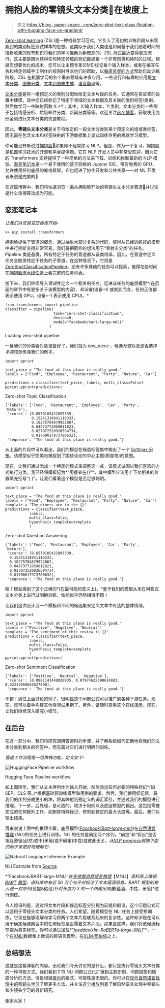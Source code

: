 # 拥抱人脸的零镜头文本分类🤗在坡度上

> 原文:[https://blog . paper space . com/zero-shot-text-class ification-with-hugging-face-on-gradient/](https://blog.paperspace.com/zero-shot-text-classification-with-hugging-face-on-gradient/)

[Zero-shot learning](https://en.wikipedia.org/wiki/Zero-shot_learning) (ZSL)是一种机器学习范式，它引入了用初始训练阶段从未观察到的类别标签测试样本的思想。这类似于我们人类也是如何基于我们随着时间的推移收集的现有知识将我们的学习推断为新概念的。ZSL 范式最近变得更加流行，这主要是因为获得任何特定领域的标记数据是一个非常昂贵和耗时的过程。根据您想要优化的成本，您可以让主题专家(SME)标记每个输入样本，或者在编写任务和特定领域手工制作的规则时寻求他们的帮助，以[每周监督的方式](https://en.wikipedia.org/wiki/Weak_supervision)帮助启动训练阶段。ZSL 在机器学习的各个垂直领域有许多应用，一些流行和有趣的应用是[文本分类](https://joeddav.github.io/blog/2020/05/29/ZSL.html)、[图像分类](https://www.kdnuggets.com/2021/04/zero-shot-learning.html)、[文本到图像生成](https://arxiv.org/abs/2102.12092)、[语音翻译](https://arxiv.org/abs/2107.06010)等。

[文本分类](https://en.wikipedia.org/wiki/Document_classification)是将一组预定义的类别分配给给定文本片段的任务。它通常在受监督的设置中建模，其中您已经标记了特定于领域的文本数据及其关联的类别标签/类别。然后你学习一些映射函数 X->Y；其中，X:输入样本，Y:类别。文本分类的一些例子包括情感分析、垃圾邮件分类、新闻分类等等。欢迎关注[这个博客](https://blog.paperspace.com/transformers-text-classification/)，获取使用变形金刚进行文本分类的快速教程。

因此，**零镜头文本分类**是关于将给定的一段文本分类到某个预定义的组或类标签，而无需在包含文本和标签映射的下游数据集上显式训练专用的机器学习模型。

你可能没有听说过[拥抱脸](https://huggingface.co/)🤗如果你不经常练习 NLP。但是，作为一个复习，拥抱脸是[机器学习技术](https://github.com/huggingface)的开源和平台提供商。它在 NLP 开发人员中非常受欢迎，因为它的 Transformers 支持提供了一种简单的方法来下载、训练和推断最新的 NLP 模型。[渐变笔记本](https://gradient.run/notebooks)是一个易于使用的基于网络的 Jupyter IDE，带有免费的 GPU，允许使用任何底层的库或框架。它也促进了协作开发和公共共享——对 ML 开发者来说是完美的🚀

在这篇博客中，我们将快速浏览一遍从拥抱脸开始的零镜头文本分类管道🤗并讨论是什么使得算法成为可能。

## 恋恋笔记本

*让我们从安装变压器库开始-*

```
>> pip install transformers
```

拥抱脸提供了管道的概念，通过抽象大部分复杂的代码，使得从已经训练好的模型中进行推断变得非常容易。我们将把同样的想法用于“零射击分类”的任务。Pipeline 类是基类，所有特定于任务的管道都从该类继承。因此，在管道中定义任务会触发特定于任务的子管道，在这种情况下，它将是[ZeroShotClassificationPipeline](https://huggingface.co/docs/transformers/v4.19.2/en/main_classes/pipelines#transformers.ZeroShotClassificationPipeline)。还有许多其他的任务可以探索，值得花些时间在[拥抱脸流水线任务](https://huggingface.co/docs/transformers/task_summary)上看完整的任务列表。

接下来，我们继续导入*管道*并定义一个相关的任务，促进该任务的底层模型*(在后面的章节中有更多关于该模型的内容)、*和设备*(设备=0 或就此而言，任何正值都表示使用 GPU，设备=-1 表示使用 CPU)。*

```
from transformers import pipeline
classifier = pipeline(
                      task="zero-shot-classification",
                      device=0,
                      model="facebook/bart-large-mnli"
                    )
```

Loading zero-shot pipeline

一旦我们的分类器对象准备好了，我们就为 *text_piece* 、候选*标签*以及是否选择*多类*预测传递我们的例子。

```
import pprint

text_piece = "The food at this place is really good."
labels = ["Food", "Employee", "Restaurant", "Party", "Nature", "Car"]

predictions = classifier(text_piece, labels, multi_class=False)
pprint.pprint(predictions)
```

Zero-shot Topic Classification

```
{'labels': ['Food', 'Restaurant', 'Employee', 'Car', 'Party', 'Nature'],
 'scores': [0.6570185422897339,
            0.15241318941116333,
            0.10275784879922867,
            0.04373772069811821,
            0.027072520926594734,
            0.01700017973780632],
 'sequence': 'The food at this place is really good.'}
```

从上面的片段中可以看出，我们的模型在候选标签集中输出了一个 [Softmax 分布](https://en.wikipedia.org/wiki/Softmax_function)。该模型似乎完美地捕捉到了围绕谈论的中心主题(即食物)的意图。

现在，让我们通过添加一个特定的模式来调整这一点，该模式试图以我们喜欢的方式执行分类。我已经将模板记为*“用餐者在{}”*，其中模型应该用上下文相关的位置填充括号“{ }”。让我们看看这个模型是否足够聪明。

```
import pprint

text_piece = "The food at this place is really good."
labels = ["Food", "Employee", "Restaurant", "Party", "Nature", "Car"]
template = "The diners are in the {}"
predictions = classifier(text_piece, 
           labels, 
           multi_class=False, 
           hypothesis_template=template
           )
```

Zero-shot Question Answering

```
{'labels': ['Food', 'Restaurant', 'Employee', 'Car', 'Party', 'Nature'],
 'scores': [0.6570185422897339,
  0.15241318941116333,
  0.10275784879922867,
  0.04373772069811821,
  0.027072520926594734,
  0.01700017973780632],
 'sequence': 'The food at this place is really good.'}
```

哇！模型得到了这个正确的*(在最可能的意义上)。*鉴于我们的模型从未在问答式文本分类上进行过明确训练，性能似乎仍然相当不错！

让我们这次设计另一个模板和不同的候选集来定义文本中传达的整体情绪。

```
import pprint

text_piece = "The food at this place is really good."
labels = ["Positive", "Negative", "Neutral"]
template = "The sentiment of this review is {}"
predictions = classifier(text_piece, 
           labels, 
           multi_class=False, 
           hypothesis_template=template
           )
pprint.pprint(predictions)
```

Zero-shot Sentiment Classification

```
{'labels': ['Positive', 'Neutral', 'Negative'],
 'scores': [0.8981141448020935, 0.07974622398614883, 0.02213958650827408],
 'sequence': 'The food at this place is really good.'}
```

不错！通过上面讨论的例子，很明显这个问题公式可以推广到各种下游任务。现在，您可以着手构建其他零测试用例了。另外，请随时查看这个在线[演示](https://huggingface.co/zero-shot/)。现在，让我们继续深入研究小细节。

## 在后台

在这一部分中，我们将研究调用管道时的步骤，并了解系统如何正确地将我们的文本分类到相关的标签中，而无需对它们进行明确的训练。

*管道工作流程是一组堆栈功能，定义如下-*

![HuggingFace Pipeline workflow](../Images/b3ab656709d612424a13bc0739bf5fc6.png)

Hugging Face Pipeline workflow

如上图所示，我们从文本序列作为输入开始，然后添加任何必要的特殊标记*(如 SEP、CLS 等。)*根据基础预训练模型和用例的要求。然后，我们使用标记器，将我们的序列分成更小的块，将其映射到预定义的词汇索引，并通过我们的模型进行推理。下一步，后处理，是可选的，取决于用例以及底层模型的输出。这包括需要完成的任何额外工作，如删除特殊标记、修剪到特定的最大长度等。最后，我们以输出结束。

再来说说上图中的推理步骤，底层模型([*Facebook/Bart-large-mnli*](https://huggingface.co/facebook/bart-large-mnli))在[自然语言推理](https://www.youtube.com/watch?v=6-NV9lzm8qw) (NLI)的任务上进行训练。NLI 的任务是确定两个序列，“前提”和“假设”是否相互遵循(必然)或不(矛盾)或不确定(中性)或彼此无关。*从*[*NLP progress*](http://nlpprogress.com/english/natural_language_inference.html)*跟随下面的例子来更好地理解它-*

![Natural Language Inference Example ](../Images/c534bc6ec8b7c7794649971b6c2f5a2a.png)

NLI Example from [Source](http://nlpprogress.com/english/natural_language_inference.html)

*“Facebook/BART-large-MNLI”*在[多体裁自然语言推理](https://cims.nyu.edu/~sbowman/multinli/)*【MNLI】*语料库上微调 [BART](https://www.youtube.com/watch?v=BGWpNQHIcs4) [模型](https://arxiv.org/abs/1910.13461)。语料库中有近 50 万个句子对标注了文本蕴涵信息。BART 模型的输入是一对序列*(前提&假设)*针对长度为 3 的一个热输出向量*(蕴涵、中性、矛盾)*进行训练。

令人惊讶的是，通过将文本片段和候选标签分别视为前提和假设，这个问题公式可以适用于零镜头文本分类的任务。人们希望，随着模型在 NLI 任务上接受预训练，它现在能够理解和学习将两个文本片段联系起来的复杂性。这种知识现在可以用于确定候选集合中的任何标签是否需要文本片段。如果是这样，我们将该候选标签视为真实标签。你可以通过加载*"*[*joeddav/xlm-RoBERTa-large-XNLI*](https://huggingface.co/joeddav/xlm-roberta-large-xnli)*"*，一个在[XNLI](https://github.com/facebookresearch/XNLI)数据集上微调的跨语言模型，在[XLM·罗伯塔](https://huggingface.co/xlm-roberta-base)之上。

## 总结想法

这就是这篇博客的内容。无论我们今天讨论的是什么，都只是执行零镜头文本分类的一种可能方式。我们看到了将 NLI 问题公式化扩展到主题识别、问题回答和情感分析的方法。但是根据[提示](https://www.youtube.com/watch?v=K3MasIU25Zw&list=PLsAqq9lZFOtWCEeootx1nmteDdAILZ5BB&index=1)的格式，可能性是无限的。你可以在[现代自然语言处理中的零镜头学习](https://joeddav.github.io/blog/2020/05/29/ZSL.html)了解更多方法，并关注[这个播放列表](https://www.youtube.com/watch?v=JOB7gwufvAw&list=PLsAqq9lZFOtV6RmVvRfI6KUJx5Qulhut9)了解自然语言处理中零镜头和少镜头学习的最新研究。

谢谢大家！